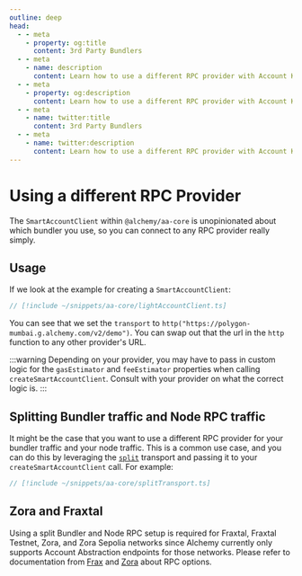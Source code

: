 ```yaml
---
outline: deep
head:
  - - meta
    - property: og:title
      content: 3rd Party Bundlers
  - - meta
    - name: description
      content: Learn how to use a different RPC provider with Account Kit
  - - meta
    - property: og:description
      content: Learn how to use a different RPC provider with Account Kit
  - - meta
    - name: twitter:title
      content: 3rd Party Bundlers
  - - meta
    - name: twitter:description
      content: Learn how to use a different RPC provider with Account Kit
---
```


# Using a different RPC Provider

The `SmartAccountClient` within `@alchemy/aa-core` is unopinionated about which bundler you use, so you can connect to any RPC provider really simply.

## Usage

If we look at the example for creating a `SmartAccountClient`:

```ts
// [!include ~/snippets/aa-core/lightAccountClient.ts]
```

You can see that we set the `transport` to `http("https://polygon-mumbai.g.alchemy.com/v2/demo")`. You can swap out that the url in the `http` function to
any other provider's URL.

:::warning
Depending on your provider, you may have to pass in custom logic for the `gasEstimator` and `feeEstimator` properties when calling `createSmartAccountClient`. Consult
with your provider on what the correct logic is.
:::

## Splitting Bundler traffic and Node RPC traffic

It might be the case that you want to use a different RPC provider for your bundler traffic and your node traffic. This is a common use case, and you can do this by leveraging the [`split`](/packages/aa-core/split-transport) transport and passing it to your `createSmartAccountClient` call. For example:

```ts
// [!include ~/snippets/aa-core/splitTransport.ts]
```

## Zora and Fraxtal

Using a split Bundler and Node RPC setup is required for Fraxtal, Fraxtal Testnet, Zora, and Zora Sepolia networks since Alchemy currently only supports Account Abstraction endpoints for those networks. Please refer to documentation from [Frax](https://docs.frax.com/fraxtal/network/network-information) and [Zora](https://docs.zora.co/docs/zora-network/network) about RPC options.
